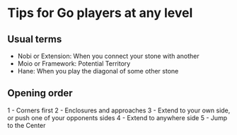 # Tips for Go players at any level

## Usual terms
- Nobi or Extension: When you connect your stone with another
- Moio or Framework: Potential Territory
- Hane: When you play the diagonal of some other stone

## Opening order

1 - Corners first
2 - Enclosures and approaches
3 - Extend to your own side, or push one of your opponents sides
4 - Extend to anywhere side
5 - Jump to the Center


